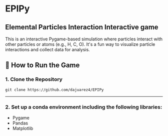 # EPIPy  
Elemental Particles Interaction Interactive game  
---

This is an interactive Pygame-based simulation where particles interact with other particles or atoms (e.g., H, C, O). It's a fun way to visualize particle interactions and collect data for analysis.

## 🚀 How to Run the Game

### 1. Clone the Repository

``` git clone https://github.com/dajuarez4/EPIPy ```

-----
### 2. Set up a conda environment including the following libraries:
- Pygame  
- Pandas  
- Matplotlib  
